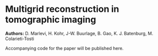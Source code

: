 # Multigrid reconstruction in tomographic imaging

**Authors:** D. Marlevi, H. Kohr, J-W. Buurlage, B. Gao, K. J. Batenburg, M. Colarieti-Tosti

Accompanying code for the paper will be published here.
